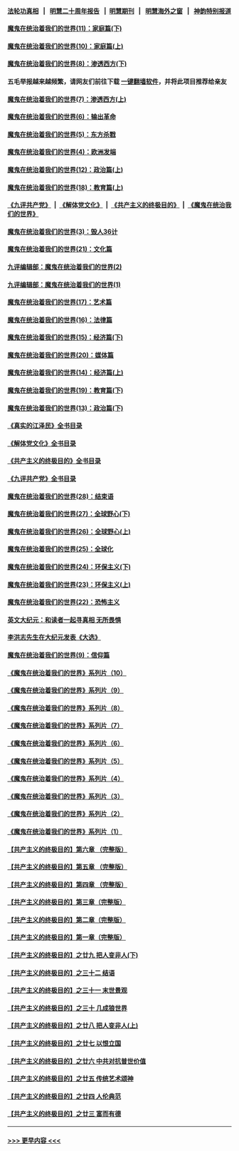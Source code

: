 #### [法轮功真相](https://github.com/gfw-breaker/truth/blob/master/README.md?t=0) &nbsp;&nbsp;|&nbsp;&nbsp; [明慧二十周年报告](https://github.com/gfw-breaker/mh-reports/blob/master/README.md?t=0) &nbsp;&nbsp;|&nbsp;&nbsp;[明慧期刊](https://github.com/gfw-breaker/mh-qikan) &nbsp;&nbsp;|&nbsp;&nbsp; [明慧海外之窗](https://github.com/gfw-breaker/mh-news/blob/master/README.md?t=0) &nbsp;&nbsp;|&nbsp;&nbsp; [神韵特别报道](https://github.com/gfw-breaker/mh-news/blob/master/shenyun.md?t=0)
#### [魔鬼在统治着我们的世界(11)：家庭篇(下)](../pages/nsc422/n10440961.md?t=12042250) 
#### [魔鬼在统治着我们的世界(10)：家庭篇(上)](../pages/nsc422/n10435448.md?t=12042250) 
#### [魔鬼在统治着我们的世界(8)：渗透西方(下)](../pages/nsc422/n10429603.md?t=12042250) 
#### 五毛举报越来越频繁，请网友们前往下载 [一键翻墙软件](https://github.com/gfw-breaker/ssr-accounts)，并将此项目推荐给亲友
#### [魔鬼在统治着我们的世界(7)：渗透西方(上)](../pages/nsc422/n10426013.md?t=12042250) 
#### [魔鬼在统治着我们的世界(6)：输出革命](../pages/nsc422/n10421536.md?t=12042250) 
#### [魔鬼在统治着我们的世界(5)：东方杀戮](../pages/nsc422/n10417707.md?t=12042250) 
#### [魔鬼在统治着我们的世界(4)：欧洲发端](../pages/nsc422/n10414890.md?t=12042250) 
#### [魔鬼在统治着我们的世界(12)：政治篇(上)](../pages/nsc422/n10444576.md?t=12042250) 
#### [魔鬼在统治着我们的世界(18)：教育篇(上)](../pages/nsc422/n10526970.md?t=12042250) 
#### [《九评共产党》](https://github.com/begood0513/9ping.md/blob/master/README.md) &nbsp;|&nbsp; [《解体党文化》](../../../../jtdwh.md/blob/master/README.md)  &nbsp;|&nbsp; [《共产主义的终极目的》](../../../../gczydzjmd.md/blob/master/README.md) &nbsp;|&nbsp; [《魔鬼在统治我们的世界》](../../../../mgztzwmdsj.md/blob/master/README.md) 
#### [魔鬼在统治着我们的世界(3)：毁人36计](../pages/nsc422/n10411583.md?t=12042250) 
#### [魔鬼在统治着我们的世界(21)：文化篇](../pages/nsc422/n10597706.md?t=12042250) 
#### [九评编辑部：魔鬼在统治着我们的世界(2)](../pages/nsc422/n10410036.md?t=12042250) 
#### [九评编辑部：魔鬼在统治着我们的世界(1)](../pages/nsc422/n10406825.md?t=12042250) 
#### [魔鬼在统治着我们的世界(17)：艺术篇](../pages/nsc422/n10499093.md?t=12042250) 
#### [魔鬼在统治着我们的世界(16)：法律篇](../pages/nsc422/n10485969.md?t=12042250) 
#### [魔鬼在统治着我们的世界(15)：经济篇(下)](../pages/nsc422/n10469975.md?t=12042250) 
#### [魔鬼在统治着我们的世界(20)：媒体篇](../pages/nsc422/n10586579.md?t=12042250) 
#### [魔鬼在统治着我们的世界(14)：经济篇(上)](../pages/nsc422/n10457370.md?t=12042250) 
#### [魔鬼在统治着我们的世界(19)：教育篇(下)](../pages/nsc422/n10564808.md?t=12042250) 
#### [魔鬼在统治着我们的世界(13)：政治篇(下)](../pages/nsc422/n10448270.md?t=12042250) 
#### [《真实的江泽民》全书目录](../pages/nsc422/n13721399.md?t=12042250) 
#### [《解体党文化》全书目录](../pages/nsc422/n13721157.md?t=12042250) 
#### [《共产主义的终极目的》全书目录](../pages/nsc422/n13721048.md?t=12042250) 
#### [《九评共产党》全书目录](../pages/nsc422/n13708085.md?t=12042250) 
#### [魔鬼在统治着我们的世界(28)：结束语](../pages/nsc422/n10936246.md?t=12042250) 
#### [魔鬼在统治着我们的世界(27)：全球野心(下)](../pages/nsc422/n10928319.md?t=12042250) 
#### [魔鬼在统治着我们的世界(26)：全球野心(上)](../pages/nsc422/n10900318.md?t=12042250) 
#### [魔鬼在统治着我们的世界(25)：全球化](../pages/nsc422/n10788205.md?t=12042250) 
#### [魔鬼在统治着我们的世界(24)：环保主义(下)](../pages/nsc422/n10695307.md?t=12042250) 
#### [魔鬼在统治着我们的世界(23)：环保主义(上)](../pages/nsc422/n10688613.md?t=12042250) 
#### [魔鬼在统治着我们的世界(22)：恐怖主义](../pages/nsc422/n10614727.md?t=12042250) 
#### [英文大纪元：和读者一起寻真相 无所畏惧](../pages/nsc422/n12542027.md?t=12042250) 
#### [李洪志先生在大纪元发表《大选》](../pages/nsc422/n12534746.md?t=12042250) 
#### [魔鬼在统治着我们的世界(9)：信仰篇](../pages/nsc422/n10432159.md?t=12042250) 
#### [《魔鬼在统治着我们的世界》系列片（10）](../pages/nsc422/n12292670.md?t=12042250) 
#### [《魔鬼在统治着我们的世界》系列片（9）](../pages/nsc422/n12290859.md?t=12042250) 
#### [《魔鬼在统治着我们的世界》系列片（8）](../pages/nsc422/n12287445.md?t=12042250) 
#### [《魔鬼在统治着我们的世界》系列片（7）](../pages/nsc422/n12283425.md?t=12042250) 
#### [《魔鬼在统治着我们的世界》系列片（6）](../pages/nsc422/n12282314.md?t=12042250) 
#### [《魔鬼在统治着我们的世界》系列片（5）](../pages/nsc422/n12281419.md?t=12042250) 
#### [《魔鬼在统治着我们的世界》系列片（4）](../pages/nsc422/n12274024.md?t=12042250) 
#### [《魔鬼在统治着我们的世界》系列片（3）](../pages/nsc422/n12271322.md?t=12042250) 
#### [《魔鬼在统治着我们的世界》系列片（2）](../pages/nsc422/n12269049.md?t=12042250) 
#### [《魔鬼在统治着我们的世界》系列片（1）](../pages/nsc422/n12267575.md?t=12042250) 
#### [【共产主义的终极目的】第六章 （完整版）](../pages/nsc422/n11428913.md?t=12042250) 
#### [【共产主义的终极目的】第五章 （完整版）](../pages/nsc422/n11428912.md?t=12042250) 
#### [【共产主义的终极目的】第四章 （完整版）](../pages/nsc422/n11428907.md?t=12042250) 
#### [【共产主义的终极目的】第三章（完整版）](../pages/nsc422/n11428848.md?t=12042250) 
#### [【共产主义的终极目的】第二章（完整版）](../pages/nsc422/n11428831.md?t=12042250) 
#### [【共产主义的终极目的】第一章（完整版）](../pages/nsc422/n11417651.md?t=12042250) 
#### [【共产主义的终极目的】之廿九 把人变非人(下)](../pages/nsc422/n11344140.md?t=12042250) 
#### [【共产主义的终极目的】之三十二 结语](../pages/nsc422/n11360535.md?t=12042250) 
#### [【共产主义的终极目的】之三十一 末世景观](../pages/nsc422/n11351129.md?t=12042250) 
#### [【共产主义的终极目的】之三十 几成狼世界](../pages/nsc422/n11348280.md?t=12042250) 
#### [【共产主义的终极目的】之廿八 把人变非人(上)](../pages/nsc422/n11340492.md?t=12042250) 
#### [【共产主义的终极目的】之廿七 以恨立国](../pages/nsc422/n11336944.md?t=12042250) 
#### [【共产主义的终极目的】之廿六 中共对抗普世价值](../pages/nsc422/n11324785.md?t=12042250) 
#### [【共产主义的终极目的】之廿五 传统艺术颂神](../pages/nsc422/n11296396.md?t=12042250) 
#### [【共产主义的终极目的】之廿四 人伦典范](../pages/nsc422/n11296397.md?t=12042250) 
#### [【共产主义的终极目的】之廿三 富而有德](../pages/nsc422/n11283598.md?t=12042250) 

----
#### [ >>> 更早内容 <<< ](../indexes/nsc422-earlier.md)
